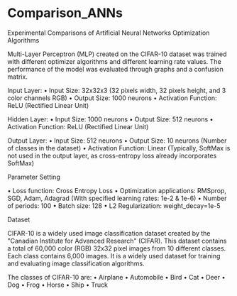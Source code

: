 # Comparison_ANNs
Experimental Comparisons of Artificial Neural Networks Optimization Algorithms

Multi-Layer Perceptron (MLP) created on the CIFAR-10 dataset was trained with different optimizer algorithms and different learning rate values. The performance of the model was evaluated through graphs and a confusion matrix.

Input Layer:
•	Input Size: 32x32x3 (32 pixels width, 32 pixels height, and 3 color channels RGB)
•	Output Size: 1000 neurons
•	Activation Function: ReLU (Rectified Linear Unit)

Hidden Layer:
•	Input Size: 1000 neurons
•	Output Size: 512 neurons
•	Activation Function: ReLU (Rectified Linear Unit)

Output Layer:
•	Input Size: 512 neurons
•	Output Size: 10 neurons (Number of classes in the dataset)
•	Activation Function: Linear (Typically, SoftMax is not used in the output layer, as cross-entropy loss already incorporates SoftMax)

 Parameter Setting
 
•	Loss function: Cross Entropy Loss
•	Optimization applications: RMSprop, SGD, Adam, Adagrad (With specified learning rates: 1e-2 & 1e-6)
•	Number of periods: 100
•	Batch size: 128
•	L2 Regularization: weight_decay=1e-5

Dataset

CIFAR-10 is a widely used image classification dataset created by the "Canadian Institute for Advanced Research" (CIFAR). This dataset contains a total of 60,000 color (RGB) 32x32 pixel images from 10 different classes. Each class contains 6,000 images. It is a widely used dataset for training and evaluating image classification algorithms.

The classes of CIFAR-10 are:
•	Airplane
•	Automobile
•	Bird
•	Cat
•	Deer
•	Dog
•	Frog
•	Horse
•	Ship
•	Truck


